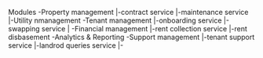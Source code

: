 Modules
 -Property management
  |-contract service
  |-maintenance service
  |-Utility nmanagement
 -Tenant management
  |-onboarding service
  |-swapping service
  |
 -Financial management
  |-rent collection service
  |-rent disbasement
 -Analytics & Reporting
 -Support management
  |-tenant support service
  |-landrod queries service
  |-
 

